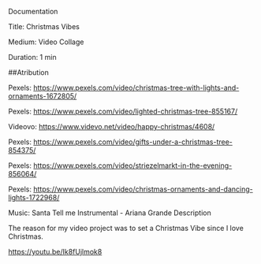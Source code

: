 Documentation

Title: Christmas Vibes

Medium: Video Collage

Duration: 1 min

##Atribution

Pexels: https://www.pexels.com/video/christmas-tree-with-lights-and-ornaments-1672805/

Pexels: https://www.pexels.com/video/lighted-christmas-tree-855167/

Videovo: https://www.videvo.net/video/happy-christmas/4608/

Pexels: https://www.pexels.com/video/gifts-under-a-christmas-tree-854375/

Pexels: https://www.pexels.com/video/striezelmarkt-in-the-evening-856064/

Pexels: https://www.pexels.com/video/christmas-ornaments-and-dancing-lights-1722968/

Music: Santa Tell me Instrumental - Ariana Grande
Description

The reason for my video project was to set a Christmas Vibe since I love Christmas.

https://youtu.be/Ik8fUjlmok8


